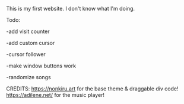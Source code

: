 This is my first website.
I don't know what I'm doing.


Todo:

-add visit counter

-add custom cursor

-cursor follower

-make window buttons work

-randomize songs


CREDITS:
https://nonkiru.art for the base theme & draggable div code!
https://adilene.net/ for the music player!
